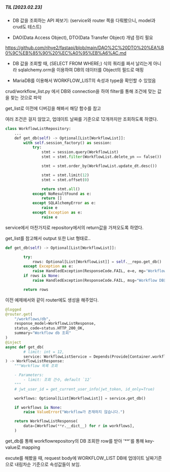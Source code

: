 ##### TIL [2023.02.23]

- DB 값을 조회하는 API 짜보기: (service와 router 쪽을 다뤄봤으니, model과 crud도 테스트)

- DAO(Data Access Object), DTO(Data Transfer Object) 개념 정리 필요

https://github.com/rihye2/fastapi/blob/main/DAO%2C%20DTO%20%EA%B0%9C%EB%85%90%20%EC%A0%95%EB%A6%AC.md 

- DB 값을 조회할 때, (SELECT FROM WHERE;) 식의 쿼리를 짜서 날리는게 아니라 sqlalchemy.orm을 이용하여 DB의 데이터를 Object의 필드로 매핑

- MariaDB를 이용해서 WORKFLOW_LIST의 속성과 type을 확인할 수 있었음

crud/workflow_list.py 에서 DB와 connection을 하여 filter를 통해 조건에 맞는 값을 찾는 것으로 파악

get_list로 이전에 디버깅을 해봐서 해당 함수를 참고

여러 조건은 걸지 않았고, 업데이트 날짜를 기준으로 12개까지만 조회하도록 하였다.

```python
class WorkflowListRepository:
    ...
    def get_db(self) -> Optional[List[WorkflowList]]:
        with self.session_factory() as session:
            try:
                stmt = session.query(WorkflowList)
                stmt = stmt.filter(WorkflowList.delete_yn == false())

                stmt = stmt.order_by(WorkflowList.update_dt.desc())

                stmt = stmt.limit(12)
                stmt = stmt.offset(0)

                return stmt.all()
            except NoResultFound as e:
                return []
            except SQLAlchemyError as e:
                raise e
            except Exception as e:
                raise e
```

service에서 마찬가지로 repository에서의 return값을 가져오도록 하였다.

get_list를 참고해서 output 또한 List 형태로.. 

```python
def get_db(self) -> Optional[List[WorkflowList]]:

        try:
            rows: Optional[List[WorkflowList]] = self.__repo.get_db()
        except Exception as e:
            raise HandledException(ResponseCode.FAIL, e=e, mg='Workflow DB 조회시 오류가 발생하였습니다.')
        if rows is None:
            raise HandledException(ResponseCode.FAIL, msg="Workflow DB를 찾을 수 없습니다.")

        return rows
```

이전 예제에서와 같이 router에도 생성을 해주었다.

```python
@logged
@router.get(
    "/workflows/db",
    response_model=WorkflowListResponse,
    status_code=status.HTTP_200_OK,
    summary="Workflow db 조회"
)
@inject
async def get_db(
        # limit: int = 12,
        service: WorkflowListService = Depends(Provide[Container.workflow_list_service]),
) -> WorkflowListResponse:
    """Workflow 목록 조회

    - Parameters:
        - limit: 조회 건수, default `12`
    """
    # jwt_user_id = get_current_user_info(jwt_token, id_only=True)

    workflows: Optional[List[WorkflowList]] = service.get_db()

    if workflows is None:
        raise ValueError("Workflow가 존재하지 않습니다.")

    return WorkflowListResponse(
        data=[Workflow(**r.__dict__) for r in workflows],
    )
```

get_db를 통해 workflowrepository의 DB 조회한 row를 받아 '**'를 통해 key-value로 mapping

excute를 해봤을 때, request body에 WORKFLOW_LIST DB에 업데이트 날짜기준으로 내림차순 기준으로 속성값들이 보임.
